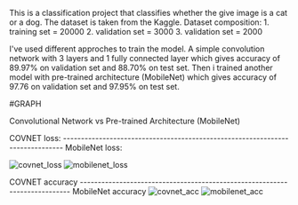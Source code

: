 This is a classification project that classifies whether the give image is a cat or a dog. The dataset is taken from the Kaggle.
Dataset composition: 1. training set = 20000
                     2. validation set = 3000
                     3. validation set = 2000
                     
I've used different approches to train the model. A simple convolution network with 3 layers and 1 fully connected layer which gives accuracy of 89.97% on validation set and 88.70% on test set. Then i trained another model with pre-trained architecture (MobileNet) which gives accuracy of 97.76 on validation set and 97.95% on test set.


#GRAPH

Convolutional Network vs Pre-trained Architecture (MobileNet)


COVNET loss: ------------------------------------------------------------------------------ MobileNet loss:                                                                                                        

![covnet_loss](https://user-images.githubusercontent.com/60252526/110667695-5f062500-817f-11eb-9cca-8f38b18cde66.png)  ![mobilenet_loss](https://user-images.githubusercontent.com/60252526/110667734-688f8d00-817f-11eb-90bf-3b22d7297200.png)

COVNET accuracy --------------------------------------------------------------------------- MobileNet accuracy
![covnet_acc](https://user-images.githubusercontent.com/60252526/110668488-37638c80-8180-11eb-8fef-8626bf30d04a.png) ![mobilenet_acc](https://user-images.githubusercontent.com/60252526/110668523-41858b00-8180-11eb-9d61-d1b8eb9b948a.png) 







